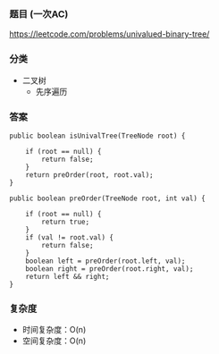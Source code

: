 ### 题目 (一次AC)
https://leetcode.com/problems/univalued-binary-tree/

### 分类
* 二叉树
    * 先序遍历

### 答案
```
public boolean isUnivalTree(TreeNode root) {
    
    if (root == null) {
        return false;
    }
    return preOrder(root, root.val);
}

public boolean preOrder(TreeNode root, int val) {
    
    if (root == null) {
        return true;
    }
    if (val != root.val) {
        return false;
    }
    boolean left = preOrder(root.left, val);
    boolean right = preOrder(root.right, val);
    return left && right;
}
```

### 复杂度
* 时间复杂度：O(n)
* 空间复杂度：O(n)
